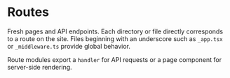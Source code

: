 # Routes

Fresh pages and API endpoints. Each directory or file directly corresponds to a
route on the site. Files beginning with an underscore such as `_app.tsx` or
`_middleware.ts` provide global behavior.

Route modules export a `handler` for API requests or a page component for
server-side rendering.
